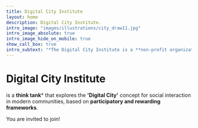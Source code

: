```yaml
---
title: Digital City Institute
layout: home
description: Digital City Institute.
intro_image: "images/illustrations/city_draw11.jpg"
intro_image_absolute: true
intro_image_hide_on_mobile: true
show_call_box: true
intro_subtext: "*The Digital City Institute is a **non-profit organization** that is **open to the public** and **open to community participation**."
---
```


# Digital City Institute

is a **think tank*** that explores the **'Digital City'** concept for social interaction in modern communities, based on **participatory and rewarding frameworks**.

You are invited to join!

